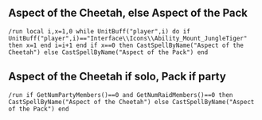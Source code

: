 ## Aspect of the Cheetah, else Aspect of the Pack
```
/run local i,x=1,0 while UnitBuff("player",i) do if UnitBuff("player",i)=="Interface\\Icons\\Ability_Mount_JungleTiger" then x=1 end i=i+1 end if x==0 then CastSpellByName("Aspect of the Cheetah") else CastSpellByName("Aspect of the Pack") end
```
 

## Aspect of the Cheetah if solo, Pack if party
```
/run if GetNumPartyMembers()==0 and GetNumRaidMembers()==0 then CastSpellByName("Aspect of the Cheetah") else CastSpellByName("Aspect of the Pack") end
```